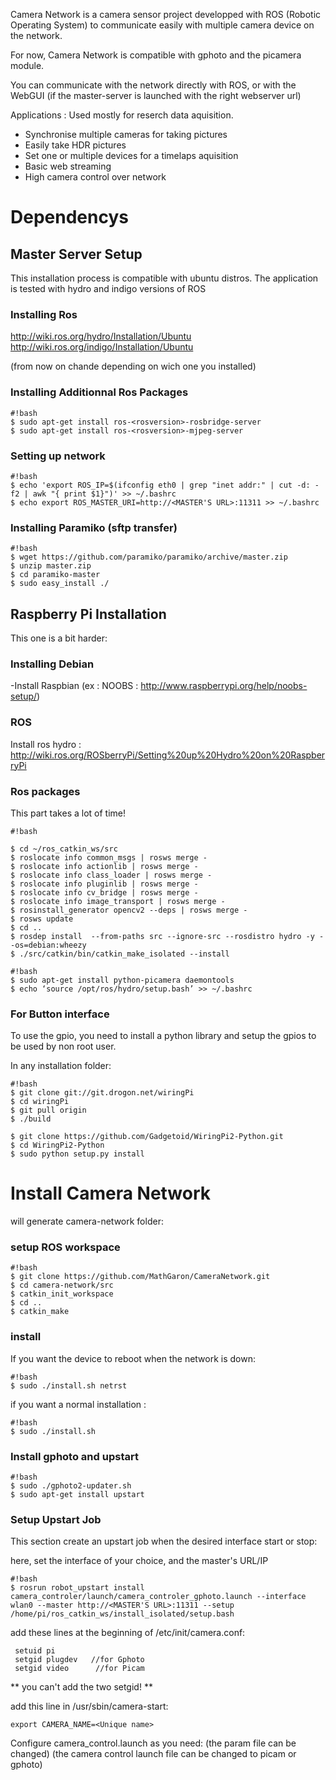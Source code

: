 Camera Network is a camera sensor project developped with ROS (Robotic Operating System) to communicate easily with multiple camera device on the network.

For now, Camera Network is compatible with gphoto and the picamera module.

You can communicate with the network directly with ROS, or with the WebGUI (if the master-server is launched with the right webserver url)

Applications : Used mostly for reserch data aquisition.
- Synchronise multiple cameras for taking pictures
- Easily take HDR pictures
- Set one or multiple devices for a timelaps aquisition
- Basic web streaming
- High camera control over network

# Dependencys #

## Master Server Setup ##
This installation process is compatible with ubuntu distros.
The application is tested with hydro and indigo versions of ROS

### Installing Ros ###
http://wiki.ros.org/hydro/Installation/Ubuntu   
http://wiki.ros.org/indigo/Installation/Ubuntu

(from now on chande <rosversion> depending on wich one you installed)

### Installing Additionnal Ros Packages ###
```
#!bash
$ sudo apt-get install ros-<rosversion>-rosbridge-server
$ sudo apt-get install ros-<rosversion>-mjpeg-server
```
### Setting up network ###
```
#!bash
$ echo 'export ROS_IP=$(ifconfig eth0 | grep "inet addr:" | cut -d: -f2 | awk "{ print $1}")' >> ~/.bashrc  
$ echo export ROS_MASTER_URI=http://<MASTER'S URL>:11311 >> ~/.bashrc   
```

### Installing Paramiko (sftp transfer) ###
```
#!bash
$ wget https://github.com/paramiko/paramiko/archive/master.zip
$ unzip master.zip
$ cd paramiko-master
$ sudo easy_install ./
```

## Raspberry Pi Installation ##
This one is a bit harder:

### Installing Debian ###
-Install Raspbian (ex : NOOBS : http://www.raspberrypi.org/help/noobs-setup/)

### ROS ###
Install ros hydro : http://wiki.ros.org/ROSberryPi/Setting%20up%20Hydro%20on%20RaspberryPi

### Ros packages ###
This part takes a lot of time!


```
#!bash

$ cd ~/ros_catkin_ws/src
$ roslocate info common_msgs | rosws merge -
$ roslocate info actionlib | rosws merge -
$ roslocate info class_loader | rosws merge -
$ roslocate info pluginlib | rosws merge -
$ roslocate info cv_bridge | rosws merge -
$ roslocate info image_transport | rosws merge -
$ rosinstall_generator opencv2 --deps | rosws merge -
$ rosws update
$ cd ..
$ rosdep install  --from-paths src --ignore-src --rosdistro hydro -y --os=debian:wheezy
$ ./src/catkin/bin/catkin_make_isolated --install
```


```
#!bash
$ sudo apt-get install python-picamera daemontools
$ echo ‘source /opt/ros/hydro/setup.bash’ >> ~/.bashrc
```
### For Button interface ###
To use the gpio, you need to install a python library and setup the gpios to be used by
non root user.

In any installation folder:
```
#!bash
$ git clone git://git.drogon.net/wiringPi
$ cd wiringPi
$ git pull origin
$ ./build

$ git clone https://github.com/Gadgetoid/WiringPi2-Python.git
$ cd WiringPi2-Python
$ sudo python setup.py install

```


# Install Camera Network #

will generate camera-network folder:

### setup ROS workspace ###
```
#!bash
$ git clone https://github.com/MathGaron/CameraNetwork.git
$ cd camera-network/src
$ catkin_init_workspace
$ cd ..
$ catkin_make
```

### install
If you want the device to reboot when the network is down:
```
#!bash
$ sudo ./install.sh netrst
```

if you want a normal installation :
```
#!bash
$ sudo ./install.sh
```

### Install gphoto and upstart ###
```
#!bash
$ sudo ./gphoto2-updater.sh 
$ sudo apt-get install upstart  
```

### Setup Upstart Job ###
This section create an upstart job when the desired interface start or stop:

here, set the interface of your choice, and the master's URL/IP
```
#!bash
$ rosrun robot_upstart install camera_controler/launch/camera_controler_gphoto.launch --interface wlan0 --master http://<MASTER'S URL>:11311 --setup /home/pi/ros_catkin_ws/install_isolated/setup.bash 
```
add these lines at the beginning of /etc/init/camera.conf:
```
 setuid pi  
 setgid plugdev   //for Gphoto
 setgid video      //for Picam
```

** you can't add the two setgid! **


add this line in /usr/sbin/camera-start:

```
export CAMERA_NAME=<Unique name>
```

Configure camera_control.launch as you need:
(the param file can be changed)
(the camera control launch file can be changed to picam or gphoto)
